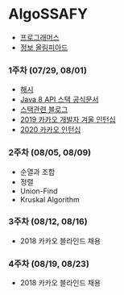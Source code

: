 ﻿# AlgoSSAFY
* [프로그래머스](https://programmers.co.kr/)
* [정보 올림피아드](http://www.jungol.co.kr/)

### 1주차 (07/29, 08/01)
* [해시](https://d2.naver.com/helloworld/831311)
* [Java 8 API 스택 공식문서](https://docs.oracle.com/javase/8/docs/api/java/util/Stack.html)
* [스택관련 블로그](https://gmlwjd9405.github.io/2018/08/03/data-structure-stack.html)
* [2019 카카오 개발자 겨울 인턴십](https://programmers.co.kr/learn/challenges?tab=all_challenges)
* [2020 카카오 인턴십](https://programmers.co.kr/learn/challenges?tab=all_challenges)

### 2주차 (08/05, 08/09)
* 순열과 조합
* 정렬
* Union-Find
* Kruskal Algorithm

### 3주차 (08/12, 08/16)
* 2018 카카오 블라인드 채용

### 4주차 (08/19, 08/23)
* 2018 카카오 블라인드 채용
